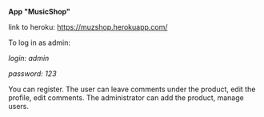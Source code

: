 **App "MusicShop"**

link to heroku: https://muzshop.herokuapp.com/

To log in as admin: 

_login: admin_

_password: 123_

You can register. The user can leave comments under the product, edit the profile, edit comments. 
The administrator can add the product, manage users.
